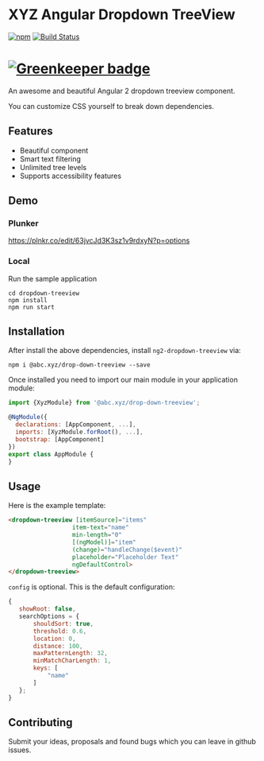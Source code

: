 # XYZ Angular Dropdown TreeView 

[![npm](https://img.shields.io/badge/awesome-∞-brightgreen.svg)](https://www.npmjs.com/package/@abc.xyz/drop-down-treeview) [![Build Status](https://travis-ci.org/leolorenzoluis/xyz.drop-down-treeview.svg?branch=master)](https://travis-ci.org/leolorenzoluis/xyz.drop-down-treeview)


[![Greenkeeper badge](https://badges.greenkeeper.io/leolorenzoluis/xyz.drop-down-treeview.svg)](https://greenkeeper.io/)
=======

An awesome and beautiful Angular 2 dropdown treeview component.

You can customize CSS yourself to break down dependencies.

## Features

* Beautiful component
* Smart text filtering
* Unlimited tree levels
* Supports accessibility features

## Demo

### Plunker
https://plnkr.co/edit/63jvcJd3K3sz1v9rdxyN?p=options

### Local
Run the sample application
```shell
cd dropdown-treeview 
npm install
npm run start
```

## Installation

After install the above dependencies, install `ng2-dropdown-treeview` via:
```shell
npm i @abc.xyz/drop-down-treeview --save
```
Once installed you need to import our main module in your application module:
```js
import {XyzModule} from '@abc.xyz/drop-down-treeview';

@NgModule({
  declarations: [AppComponent, ...],
  imports: [XyzModule.forRoot(), ...],  
  bootstrap: [AppComponent]
})
export class AppModule {
}
```

## Usage

Here is the example template:
```html
<dropdown-treeview [itemSource]="items"
                  item-text="name"
                  min-length="0"
                  [(ngModel)]="item"
                  (change)="handleChange($event)"
                  placeholder="Placeholder Text"
                  ngDefaultControl>
</dropdown-treeview>
```

 `config` is optional. This is the default configuration:
 ```js
 {
    showRoot: false,
    searchOptions = {
        shouldSort: true,
        threshold: 0.6,
        location: 0,
        distance: 100,
        maxPatternLength: 32,
        minMatchCharLength: 1,
        keys: [
            "name"
        ]
    };
}
```
## Contributing

Submit your ideas, proposals and found bugs which you can leave in github issues. 
